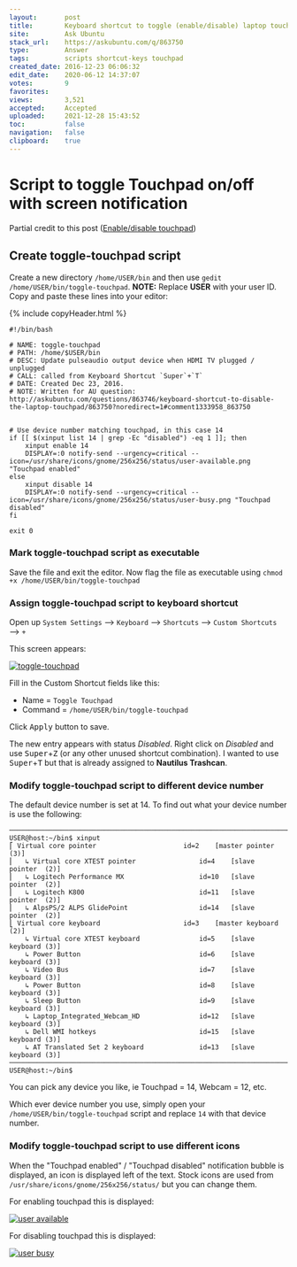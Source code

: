 ```yaml
---
layout:       post
title:        Keyboard shortcut to toggle (enable/disable) laptop touchpad
site:         Ask Ubuntu
stack_url:    https://askubuntu.com/q/863750
type:         Answer
tags:         scripts shortcut-keys touchpad
created_date: 2016-12-23 06:06:32
edit_date:    2020-06-12 14:37:07
votes:        9
favorites:    
views:        3,521
accepted:     Accepted
uploaded:     2021-12-28 15:43:52
toc:          false
navigation:   false
clipboard:    true
---
```


# Script to toggle Touchpad on/off with screen notification

Partial credit to this post ([Enable/disable touchpad][1]) 

## Create toggle-touchpad script
Create a new directory `/home/USER/bin` and then use `gedit /home/USER/bin/toggle-touchpad`. **NOTE:** Replace **USER** with your user ID. Copy and paste these lines into your editor:

{% include copyHeader.html %}
``` 
#!/bin/bash

# NAME: toggle-touchpad
# PATH: /home/$USER/bin
# DESC: Update pulseaudio output device when HDMI TV plugged / unplugged
# CALL: called from Keyboard Shortcut `Super`+`T`
# DATE: Created Dec 23, 2016.
# NOTE: Written for AU question: http://askubuntu.com/questions/863746/keyboard-shortcut-to-disable-the-laptop-touchpad/863750?noredirect=1#comment1333958_863750


# Use device number matching touchpad, in this case 14
if [[ $(xinput list 14 | grep -Ec "disabled") -eq 1 ]]; then
    xinput enable 14
    DISPLAY=:0 notify-send --urgency=critical --icon=/usr/share/icons/gnome/256x256/status/user-available.png "Touchpad enabled"
else
    xinput disable 14
    DISPLAY=:0 notify-send --urgency=critical --icon=/usr/share/icons/gnome/256x256/status/user-busy.png "Touchpad disabled"
fi

exit 0

```

### Mark toggle-touchpad script as executable

Save the file and exit the editor. Now flag the file as executable using `chmod +x /home/USER/bin/toggle-touchpad`

### Assign toggle-touchpad script to keyboard shortcut

Open up `System Settings` ⟶ `Keyboard` ⟶ `Shortcuts` ⟶ `Custom Shortcuts` ⟶ `+`

This screen appears:

[![toggle-touchpad][2]][2]

Fill in the Custom Shortcut fields like this:

 - Name = `Toggle Touchpad`
 - Command = `/home/USER/bin/toggle-touchpad`

Click <kbd>Apply</kbd> button to save.

The new entry appears with status *Disabled*. Right click on *Disabled* and use <kbd>Super</kbd>+<kbd>Z</kbd> (or any other unused shortcut combination). I wanted to use <kbd>Super</kbd>+<kbd>T</kbd> but that is already assigned to **Nautilus Trashcan**.

### Modify toggle-touchpad script to different device number

The default device number is set at 14. To find out what your device number is use the following:

``` 
───────────────────────────────────────────────────────────────────────────────
USER@host:~/bin$ xinput
⎡ Virtual core pointer                      id=2    [master pointer  (3)]
⎜   ↳ Virtual core XTEST pointer                id=4    [slave  pointer  (2)]
⎜   ↳ Logitech Performance MX                   id=10   [slave  pointer  (2)]
⎜   ↳ Logitech K800                             id=11   [slave  pointer  (2)]
⎜   ↳ AlpsPS/2 ALPS GlidePoint                  id=14   [slave  pointer  (2)]
⎣ Virtual core keyboard                     id=3    [master keyboard (2)]
    ↳ Virtual core XTEST keyboard               id=5    [slave  keyboard (3)]
    ↳ Power Button                              id=6    [slave  keyboard (3)]
    ↳ Video Bus                                 id=7    [slave  keyboard (3)]
    ↳ Power Button                              id=8    [slave  keyboard (3)]
    ↳ Sleep Button                              id=9    [slave  keyboard (3)]
    ↳ Laptop_Integrated_Webcam_HD               id=12   [slave  keyboard (3)]
    ↳ Dell WMI hotkeys                          id=15   [slave  keyboard (3)]
    ↳ AT Translated Set 2 keyboard              id=13   [slave  keyboard (3)]
───────────────────────────────────────────────────────────────────────────────
USER@host:~/bin$ 

```

You can pick any device you like, ie Touchpad = 14, Webcam =  12, etc.

Which ever device number you use, simply open your `/home/USER/bin/toggle-touchpad` script and replace `14` with that device number.

### Modify toggle-touchpad script to use different icons

When the "Touchpad enabled" / "Touchpad disabled" notification bubble is displayed, an icon is displayed left of the text. Stock icons are used from `/usr/share/icons/gnome/256x256/status/` but you can change them. 

For enabling touchpad this is displayed:

[![user available][3]][3]

For disabling touchpad this is displayed:

[![user busy][4]][4]


  [1]: https://askubuntu.com/questions/844151/enable-disable-touchpad
  [2]: https://i.stack.imgur.com/2mWMv.png
  [3]: https://i.stack.imgur.com/Monan.png
  [4]: https://i.stack.imgur.com/nED9s.png
